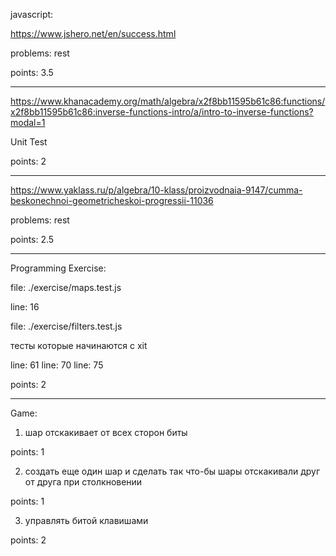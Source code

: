 javascript:

https://www.jshero.net/en/success.html

problems: rest

points: 3.5


---

https://www.khanacademy.org/math/algebra/x2f8bb11595b61c86:functions/x2f8bb11595b61c86:inverse-functions-intro/a/intro-to-inverse-functions?modal=1


Unit Test

points: 2

---

https://www.yaklass.ru/p/algebra/10-klass/proizvodnaia-9147/cumma-beskonechnoi-geometricheskoi-progressii-11036

problems: rest

points: 2.5

---

Programming Exercise:

file: ./exercise/maps.test.js

line: 16


file: ./exercise/filters.test.js

тесты которые начинаются с xit

line: 61
line: 70
line: 75

points: 2

---

Game:

1. шар отскакивает от всех сторон биты

points: 1

2. создать еще один шар и сделать так что-бы шары отскакивали
   друг от друга при столкновении

points: 1

3. управлять битой клавишами

points: 2
